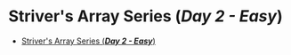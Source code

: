 # Striver's Array Series (***Day 2 - Easy***)

- [Striver's Array Series (***Day 2 - Easy***)](#strivers-array-series-day-2---easy)


